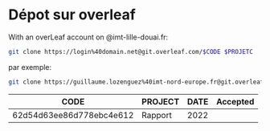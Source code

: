 # Dépot sur overleaf

With an overLeaf account on @imt-lille-douai.fr:

```sh
git clone https://login%40domain.net@git.overleaf.com/$CODE $PROJETC
```

par exemple: 

```sh
git clone https://guillaume.lozenguez%40imt-nord-europe.fr@git.overleaf.com/62cd8af1afa461a39443ce59 rapport
```


CODE                     | PROJECT               | DATE       | Accepted
-------------------------|-----------------------|------------|--------
62d54d63ee86d778ebc4e612 | Rapport               | 2022       | 